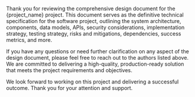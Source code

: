 
Thank you for reviewing the comprehensive design document for the {project_name} project. This document serves as the definitive technical specification for the software project, outlining the system architecture, components, data models, APIs, security considerations, implementation strategy, testing strategy, risks and mitigations, dependencies, success metrics, and more.

If you have any questions or need further clarification on any aspect of the design document, please feel free to reach out to the authors listed above. We are committed to delivering a high-quality, production-ready solution that meets the project requirements and objectives.

We look forward to working on this project and delivering a successful outcome. Thank you for your attention and support.

<!-- Generated at 2025-09-24T07:30:21.663842 -->